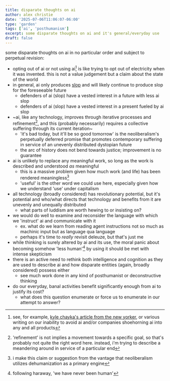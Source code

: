 ```yaml
---
title: disparate thoughts on ai
author: alex christie
date: '2025-07-06T11:06:07-06:00'
type: 'garden'
tags: ['ai', 'posthumanism']
excerpt: some disparate thoughts on ai and it's general/everyday use
draft: false
---
```


some disparate thoughts on ai in no particular order and subject to perpetual revision:

- opting out of ai or not using ai[^1] is like trying to opt out of electricity when it was invented. this is not a value judgement but a claim about the state of the world
- in general, ai only produces [slop](https://en.wikipedia.org/wiki/AI_slop) and will likely continue to produce slop for the foreseeable future
    - defenders of ai (slop) have a vested interest in a future with less ai slop
    - defenders of ai (slop) have a vested interest in a present fueled by ai slop
- ~ai, like any technology, improves through iterative processes and refinement[^2], and this (probably necessarily) requires a collective suffering through its current iteration~
    - 'it's bad today, but it'll be so good tomorrow' is the neoliberalism's perpetually deferred promise that promotes contemporary suffering in service of an unevenly distributed dystopian future
    - the arc of history does not bend towards justice; improvement is no guarantee
- ai is unlikely to replace any meaningful work, so long as the work is described and understood *as* meaningful
    - this is a massive problem given how much work (and life) has been rendered meaningless[^3]
    - 'useful' is the other word we could use here, especially given how we understand 'use' under capitalism
- all technology (broadly considered) has revolutionary potential, but it's potential and who/what directs that technology and benefits from it are unevenly and unequally distributed
    - what parts of luddism are worth hewing to or insisting on?
- we would do well to examine and reconsider the language with which we 'instruct' ai and communicate with it
    - ex. what do we learn from reading agent instructions not so much as machinic input but as language qua language
    - perhaps it's time to *really* revisit deleuze, but that's just me
- while thinking is surely altered by ai and its use, the moral panic about becoming somehow 'less human'[^4] by using it should be met with intense skepticism
- there is an active need to rethink both intelligence and cognition as they are used to describe ai and how disparate entities (again, broadly considered) possess either
    - see much work done in any kind of posthumanist or deconstructive thinking
- do our everyday, banal activities benefit significantly enough from ai to justify its cost?
    - what does this question enumerate or force us to enumerate in our attempt to answer?

[^1]: see, for example, [kyle chayka's article from the new yorker](https://www.newyorker.com/culture/infinite-scroll/how-to-opt-out-of-ai-online), or various writing on our inability to avoid ai and/or companies shoehorning ai into any and all products
[^2]: 'refinement' is not implies a movement towards a specific goal, so that's probably not quite the right word here. instead, i'm trying to describe a meandering around in service of a particular end
[^3]: i make this claim or suggestion from the vantage that neoliberalism utilizes dehumanization as a primary engine
[^4]: following haraway, 'we have never been human'
